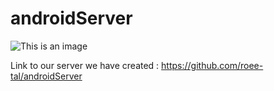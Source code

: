 # androidServer


![This is an image](https://github.com/roee-tal/Final-project_Data-Science/blob/main/logooooo.png)

Link to our server we have created : <a href="https://github.com/roee-tal/androidServer">https://github.com/roee-tal/androidServer</a>



